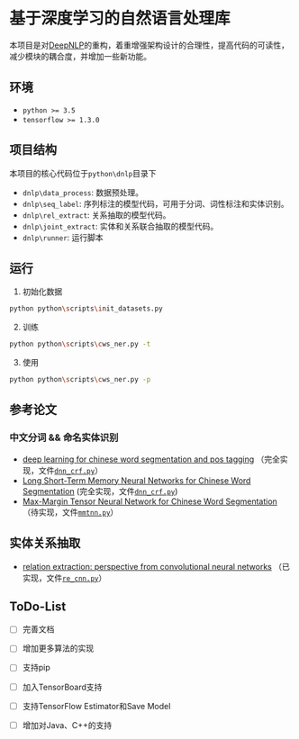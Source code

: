 # 基于深度学习的自然语言处理库

本项目是对[DeepNLP](https://github.com/supercoderhawk/DeepNLP)的重构，着重增强架构设计的合理性，提高代码的可读性，减少模块的耦合度，并增加一些新功能。

## 环境

* `python >= 3.5`
* `tensorflow >= 1.3.0`

## 项目结构
本项目的核心代码位于`python\dnlp`目录下

* `dnlp\data_process`: 数据预处理。
* `dnlp\seq_label`: 序列标注的模型代码，可用于分词、词性标注和实体识别。
* `dnlp\rel_extract`: 关系抽取的模型代码。
* `dnlp\joint_extract`: 实体和关系联合抽取的模型代码。
* `dnlp\runner`: 运行脚本

## 运行

1. 初始化数据

```bash
python python\scripts\init_datasets.py
```

2. 训练
```bash
python python\scripts\cws_ner.py -t
```

3. 使用
```bash
python python\scripts\cws_ner.py -p
```
## 参考论文

### 中文分词 && 命名实体识别
* [deep learning for chinese word segmentation and pos tagging](www.aclweb.org/anthology/D13-1061) （完全实现，文件[`dnn_crf.py`](https://github.com/supercoderhawk/DeepLearning_NLP/blob/master/python/dnlp/core/dnn_crf.py)）
* [Long Short-Term Memory Neural Networks for Chinese Word Segmentation](http://www.emnlp2015.org/proceedings/EMNLP/pdf/EMNLP141.pdf) (完全实现，文件[`dnn_crf.py`](https://github.com/supercoderhawk/DeepLearning_NLP/blob/master/python/dnlp/core/dnn_crf.py))
* [Max-Margin Tensor Neural Network for Chinese Word Segmentation](www.aclweb.org/anthology/P14-1028) （待实现，文件[`mmtnn.py`](https://github.com/supercoderhawk/DeepLearning_NLP/blob/master/python/dnlp/core/mmtnn.py)）

## 实体关系抽取
* [relation extraction: perspective from convolutional neural networks](http://aclweb.org/anthology/W15-1506) （已实现，文件[`re_cnn.py`](https://github.com/supercoderhawk/DeepLearning_NLP/blob/master/python/dnlp/core/re_cnn.py)）


## ToDo-List

- [ ] 完善文档
- [ ] 增加更多算法的实现
- [ ] 支持pip
- [ ] 加入TensorBoard支持
- [ ] 支持TensorFlow Estimator和Save Model
- [ ] 增加对Java、C++的支持





